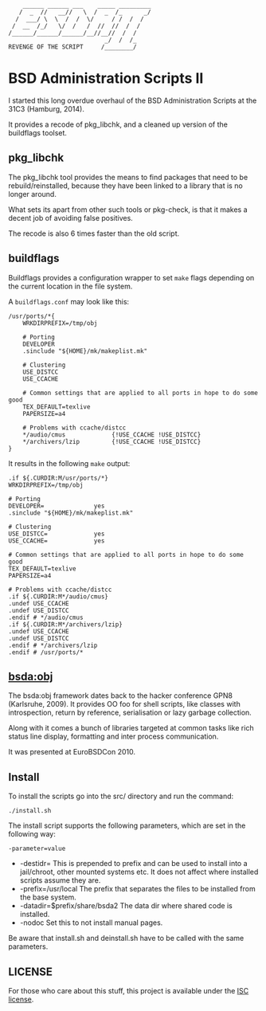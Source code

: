 	    ______ ______ ___    _____ _________
	   /  _  //   __//   \  /  _  /_      _/
	  /  ___/ \  \  /  /  \/     / /  /  /
	 /  __  /_/   \/  /   /  //  //  /  /
	/______/______/______/__//__//  /  /
	                           _/  /  /_
	REVENGE OF THE SCRIPT     /________/

BSD Administration Scripts II
=============================

I started this long overdue overhaul of the BSD Administration Scripts
at the 31C3 (Hamburg, 2014).

It provides a recode of pkg_libchk, and a cleaned up version of
the buildflags toolset.

pkg_libchk
----------

The pkg_libchk tool provides the means to find packages that need to be
rebuild/reinstalled, because they have been linked to a library that
is no longer around.

What sets its apart from other such tools or pkg-check, is that it makes
a decent job of avoiding false positives.

The recode is also 6 times faster than the old script.

buildflags
----------

Buildflags provides a configuration wrapper to set `make` flags  depending
on the current location in the file system.

A `buildflags.conf` may look like this:

	/usr/ports/*{
		WRKDIRPREFIX=/tmp/obj
	
		# Porting
		DEVELOPER
		.sinclude "${HOME}/mk/makeplist.mk"
	
		# Clustering
		USE_DISTCC
		USE_CCACHE
	
		# Common settings that are applied to all ports in hope to do some good
		TEX_DEFAULT=texlive
		PAPERSIZE=a4
	
		# Problems with ccache/distcc
		*/audio/cmus             {!USE_CCACHE !USE_DISTCC}
		*/archivers/lzip         {!USE_CCACHE !USE_DISTCC}
	}

It results in the following `make` output:

	.if ${.CURDIR:M/usr/ports/*}
	WRKDIRPREFIX=/tmp/obj
	
	# Porting
	DEVELOPER=              yes
	.sinclude "${HOME}/mk/makeplist.mk"
	
	# Clustering
	USE_DISTCC=             yes
	USE_CCACHE=             yes
	
	# Common settings that are applied to all ports in hope to do some good
	TEX_DEFAULT=texlive
	PAPERSIZE=a4
	
	# Problems with ccache/distcc
	.if ${.CURDIR:M*/audio/cmus}
	.undef USE_CCACHE
	.undef USE_DISTCC
	.endif # */audio/cmus
	.if ${.CURDIR:M*/archivers/lzip}
	.undef USE_CCACHE
	.undef USE_DISTCC
	.endif # */archivers/lzip
	.endif # /usr/ports/*

[bsda:obj](bsda_obj.md)
-----------------------

The bsda:obj framework dates back to the hacker conference GPN8 
(Karlsruhe, 2009). It provides OO foo for shell scripts, like classes with
introspection, return by reference, serialisation or lazy garbage collection.

Along with it comes a bunch of libraries targeted at common tasks like
rich status line display, formatting and inter process communication.

It was presented at EuroBSDCon 2010.

Install
-------

To install the scripts go into the src/ directory and run the command:

	./install.sh

The install script supports the following parameters, which are set in the
following way:

	-parameter=value

* -destidr=
  This is prepended to prefix and can be used to install into a
  jail/chroot, other mounted systems etc. It does not affect
  where installed scripts assume they are.
* -prefix=/usr/local
  The prefix that separates the files to be installed from the
  base system.
* -datadir=$prefix/share/bsda2
  The data dir where shared code is installed.
* -nodoc
  Set this to not install manual pages.

Be aware that install.sh and deinstall.sh have to be called with the same
parameters.

LICENSE
-------

For those who care about this stuff, this project is available under
the [ISC license](LICENSE.md).

